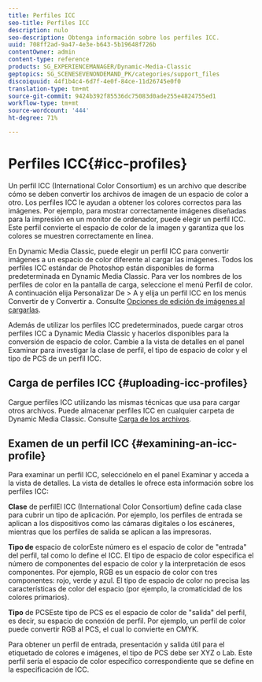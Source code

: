 ```yaml
---
title: Perfiles ICC
seo-title: Perfiles ICC
description: nulo
seo-description: Obtenga información sobre los perfiles ICC.
uuid: 708ff2ad-9a47-4e3e-b643-5b19648f726b
contentOwner: admin
content-type: reference
products: SG_EXPERIENCEMANAGER/Dynamic-Media-Classic
geptopics: SG_SCENESEVENONDEMAND_PK/categories/support_files
discoiquuid: 44f1b4c4-6d7f-4e0f-84ce-11d26745e0f0
translation-type: tm+mt
source-git-commit: 9424b392f85536dc75083d0ade255e4824755ed1
workflow-type: tm+mt
source-wordcount: '444'
ht-degree: 71%

---
```



# Perfiles ICC{#icc-profiles}

Un perfil ICC (International Color Consortium) es un archivo que describe cómo se deben convertir los archivos de imagen de un espacio de color a otro. Los perfiles ICC le ayudan a obtener los colores correctos para las imágenes. Por ejemplo, para mostrar correctamente imágenes diseñadas para la impresión en un monitor de ordenador, puede elegir un perfil ICC. Este perfil convierte el espacio de color de la imagen y garantiza que los colores se muestren correctamente en línea.

En Dynamic Media Classic, puede elegir un perfil ICC para convertir imágenes a un espacio de color diferente al cargar las imágenes. Todos los perfiles ICC estándar de Photoshop están disponibles de forma predeterminada en Dynamic Media Classic. Para ver los nombres de los perfiles de color en la pantalla de carga, seleccione el menú Perfil de color. A continuación elija Personalizar De > A y elija un perfil ICC en los menús Convertir de y Convertir a. Consulte [Opciones de edición de imágenes al cargarlas](image-editing-options-upload.md#image-editing-options-at-upload).

Además de utilizar los perfiles ICC predeterminados, puede cargar otros perfiles ICC a Dynamic Media Classic y hacerlos disponibles para la conversión de espacio de color. Cambie a la vista de detalles en el panel Examinar para investigar la clase de perfil, el tipo de espacio de color y el tipo de PCS de un perfil ICC.

## Carga de perfiles ICC  {#uploading-icc-profiles}

Cargue perfiles ICC utilizando las mismas técnicas que usa para cargar otros archivos. Puede almacenar perfiles ICC en cualquier carpeta de Dynamic Media Classic. Consulte [Carga de los archivos](uploading-files.md#uploading_your_files).

## Examen de un perfil ICC  {#examining-an-icc-profile}

Para examinar un perfil ICC, selecciónelo en el panel Examinar y acceda a la vista de detalles. La vista de detalles le ofrece esta información sobre los perfiles ICC:

**Clase** de perfilEl ICC (International Color Consortium) define cada clase para cubrir un tipo de aplicación. Por ejemplo, los perfiles de entrada se aplican a los dispositivos como las cámaras digitales o los escáneres, mientras que los perfiles de salida se aplican a las impresoras.

**Tipo de** espacio de colorEste número es el espacio de color de &quot;entrada&quot; del perfil, tal como lo define el ICC. El tipo de espacio de color especifica el número de componentes del espacio de color y la interpretación de esos componentes. Por ejemplo, RGB es un espacio de color con tres componentes: rojo, verde y azul. El tipo de espacio de color no precisa las características de color del espacio (por ejemplo, la cromaticidad de los colores primarios).

**Tipo** de PCSEste tipo de PCS es el espacio de color de &quot;salida&quot; del perfil, es decir, su espacio de conexión de perfil. Por ejemplo, un perfil de color puede convertir RGB al PCS, el cual lo convierte en CMYK.

Para obtener un perfil de entrada, presentación y salida útil para el etiquetado de colores e imágenes, el tipo de PCS debe ser XYZ o Lab. Este perfil sería el espacio de color específico correspondiente que se define en la especificación de ICC.
